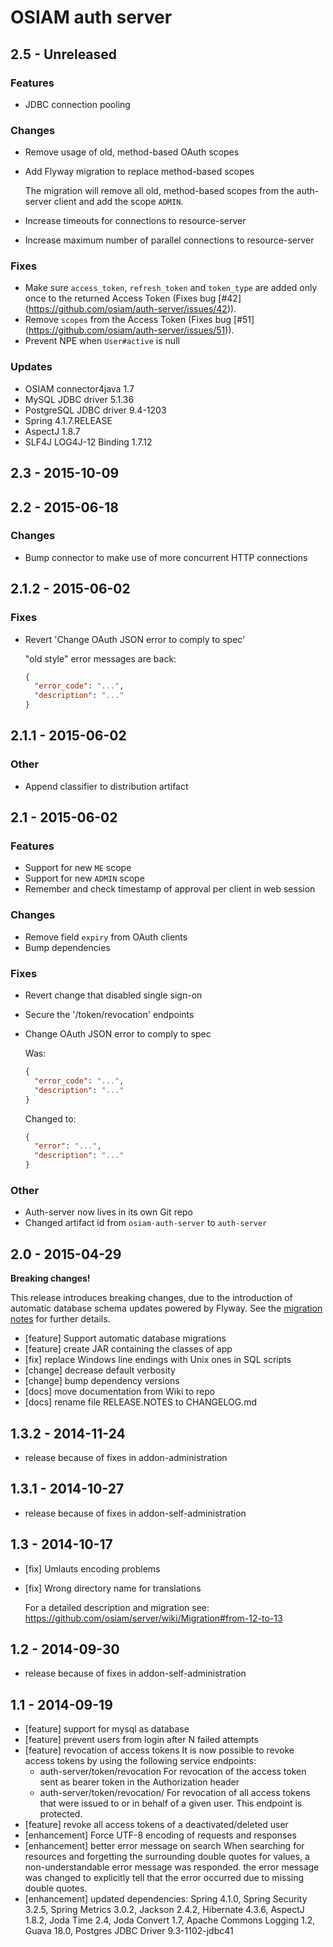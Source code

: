 # OSIAM auth server

## 2.5 - Unreleased

### Features

- JDBC connection pooling

### Changes

- Remove usage of old, method-based OAuth scopes
- Add Flyway migration to replace method-based scopes

    The migration will remove all old, method-based scopes from the auth-server
    client and add the scope `ADMIN`.

- Increase timeouts for connections to resource-server
- Increase maximum number of parallel connections to resource-server

### Fixes

- Make sure `access_token`, `refresh_token` and `token_type` are added only
  once to the returned Access Token (Fixes bug [#42]
  (https://github.com/osiam/auth-server/issues/42)).
- Remove `scopes` from the Access Token (Fixes bug [#51]
  (https://github.com/osiam/auth-server/issues/51)).
- Prevent NPE when `User#active` is null

### Updates

- OSIAM connector4java 1.7
- MySQL JDBC driver 5.1.36
- PostgreSQL JDBC driver 9.4-1203
- Spring 4.1.7.RELEASE
- AspectJ 1.8.7
- SLF4J LOG4J-12 Binding 1.7.12

## 2.3 - 2015-10-09

## 2.2 - 2015-06-18

### Changes

- Bump connector to make use of more concurrent HTTP connections

## 2.1.2 - 2015-06-02

### Fixes

- Revert 'Change OAuth JSON error to comply to spec'

    "old style" error messages are back:
    ```json
    {
      "error_code": "...",
      "description": "..."
    }
    ```

## 2.1.1 - 2015-06-02

### Other

- Append classifier to distribution artifact

## 2.1 - 2015-06-02

### Features

- Support for new `ME` scope
- Support for new `ADMIN` scope
- Remember and check timestamp of approval per client in web session

### Changes

- Remove field `expiry` from OAuth clients
- Bump dependencies

### Fixes

- Revert change that disabled single sign-on
- Secure the '/token/revocation' endpoints
- Change OAuth JSON error to comply to spec

    Was:
    ```json
    {
      "error_code": "...",
      "description": "..."
    }
    ```

    Changed to:
    ```json
    {
      "error": "...",
      "description": "..."
    }
    ```

### Other

- Auth-server now lives in its own Git repo
- Changed artifact id from `osiam-auth-server` to `auth-server`

## 2.0 - 2015-04-29

**Breaking changes!**

This release introduces breaking changes, due to the introduction of automatic
database schema updates powered by Flyway. See the
[migration notes](docs/Migration.md#from-13x-to-20) for further details.

- [feature] Support automatic database migrations
- [feature] create JAR containing the classes of app
- [fix] replace Windows line endings with Unix ones in SQL scripts
- [change] decrease default verbosity
- [change] bump dependency versions
- [docs] move documentation from Wiki to repo
- [docs] rename file RELEASE.NOTES to CHANGELOG.md

## 1.3.2 - 2014-11-24
- release because of fixes in addon-administration

## 1.3.1 - 2014-10-27
- release because of fixes in addon-self-administration

## 1.3 - 2014-10-17
- [fix] Umlauts encoding problems
- [fix] Wrong directory name for translations

  For a detailed description and migration see:
  https://github.com/osiam/server/wiki/Migration#from-12-to-13

## 1.2 - 2014-09-30
- release because of fixes in addon-self-administration

## 1.1 - 2014-09-19
- [feature] support for mysql as database
- [feature] prevent users from login after N failed attempts
- [feature] revocation of access tokens
  It is now possible to revoke access tokens by using the following service
  endpoints:
  * auth-server/token/revocation
    For revocation of the access token sent as bearer token in the
    Authorization header
  * auth-server/token/revocation/<uuid of user>
    For revocation of all access tokens that were issued to or in behalf of a
    given user. This endpoint is protected.
- [feature] revoke all access tokens of a deactivated/deleted user
- [enhancement] Force UTF-8 encoding of requests and responses
- [enhancement] better error message on search
  When searching for resources and forgetting the surrounding double quotes for
  values, a non-understandable error message was responded. the error message
  was changed to explicitly tell that the error occurred due to missing
  double quotes.
- [enhancement] updated dependencies: Spring 4.1.0, Spring Security 3.2.5,
  Spring Metrics 3.0.2, Jackson 2.4.2, Hibernate 4.3.6, AspectJ 1.8.2,
  Joda Time 2.4, Joda Convert 1.7, Apache Commons Logging 1.2, Guava 18.0,
  Postgres JDBC Driver 9.3-1102-jdbc41
